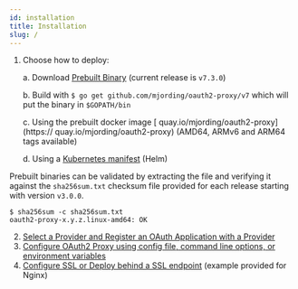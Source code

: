 ```yaml
---
id: installation
title: Installation
slug: /
---
```


1.  Choose how to deploy:

    a. Download [Prebuilt Binary](https://github.com/mjording/oauth2-proxy/releases) (current release is `v7.3.0`)

    b. Build with `$ go get github.com/mjording/oauth2-proxy/v7` which will put the binary in `$GOPATH/bin`

    c. Using the prebuilt docker image [ quay.io/mjording/oauth2-proxy](https:// quay.io/mjording/oauth2-proxy) (AMD64, ARMv6 and ARM64 tags available)

    d. Using a [Kubernetes manifest](https://github.com/oauth2-proxy/manifests) (Helm)

Prebuilt binaries can be validated by extracting the file and verifying it against the `sha256sum.txt` checksum file provided for each release starting with version `v3.0.0`.

```
$ sha256sum -c sha256sum.txt
oauth2-proxy-x.y.z.linux-amd64: OK
```

2.  [Select a Provider and Register an OAuth Application with a Provider](configuration/auth.md)
3.  [Configure OAuth2 Proxy using config file, command line options, or environment variables](configuration/overview.md)
4.  [Configure SSL or Deploy behind a SSL endpoint](configuration/tls.md) (example provided for Nginx)
